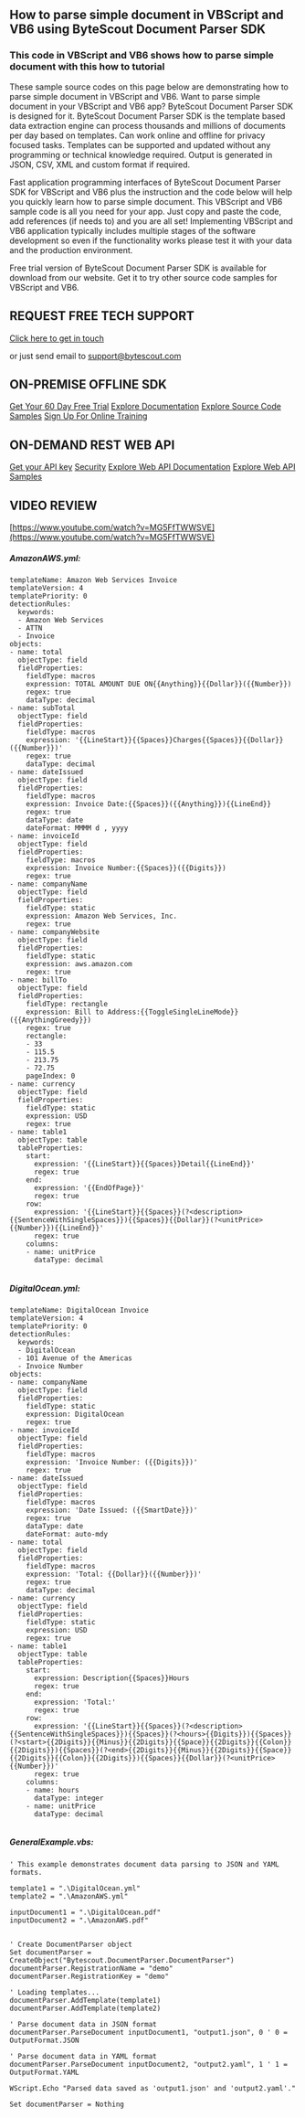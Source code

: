 ## How to parse simple document in VBScript and VB6 using ByteScout Document Parser SDK

### This code in VBScript and VB6 shows how to parse simple document with this how to tutorial

These sample source codes on this page below are demonstrating how to parse simple document in VBScript and VB6. Want to parse simple document in your VBScript and VB6 app? ByteScout Document Parser SDK is designed for it. ByteScout Document Parser SDK is the template based data extraction engine can process thousands and millions of documents per day based on templates. Can work online and offline for privacy focused tasks. Templates can be supported and updated without any programming or technical knowledge required. Output is generated in JSON, CSV, XML and custom format if required.

Fast application programming interfaces of ByteScout Document Parser SDK for VBScript and VB6 plus the instruction and the code below will help you quickly learn how to parse simple document. This VBScript and VB6 sample code is all you need for your app. Just copy and paste the code, add references (if needs to) and you are all set! Implementing VBScript and VB6 application typically includes multiple stages of the software development so even if the functionality works please test it with your data and the production environment.

Free trial version of ByteScout Document Parser SDK is available for download from our website. Get it to try other source code samples for VBScript and VB6.

## REQUEST FREE TECH SUPPORT

[Click here to get in touch](https://bytescout.zendesk.com/hc/en-us/requests/new?subject=ByteScout%20Document%20Parser%20SDK%20Question)

or just send email to [support@bytescout.com](mailto:support@bytescout.com?subject=ByteScout%20Document%20Parser%20SDK%20Question) 

## ON-PREMISE OFFLINE SDK 

[Get Your 60 Day Free Trial](https://bytescout.com/download/web-installer?utm_source=github-readme)
[Explore Documentation](https://bytescout.com/documentation/index.html?utm_source=github-readme)
[Explore Source Code Samples](https://github.com/bytescout/ByteScout-SDK-SourceCode/)
[Sign Up For Online Training](https://academy.bytescout.com/)


## ON-DEMAND REST WEB API

[Get your API key](https://app.pdf.co/signup?utm_source=github-readme)
[Security](https://pdf.co/security)
[Explore Web API Documentation](https://apidocs.pdf.co?utm_source=github-readme)
[Explore Web API Samples](https://github.com/bytescout/ByteScout-SDK-SourceCode/tree/master/PDF.co%20Web%20API)

## VIDEO REVIEW

[https://www.youtube.com/watch?v=MG5FfTWWSVE](https://www.youtube.com/watch?v=MG5FfTWWSVE)




<!-- code block begin -->

##### **AmazonAWS.yml:**
    
```
templateName: Amazon Web Services Invoice
templateVersion: 4
templatePriority: 0
detectionRules:
  keywords:
  - Amazon Web Services
  - ATTN
  - Invoice
objects:
- name: total
  objectType: field
  fieldProperties:
    fieldType: macros
    expression: TOTAL AMOUNT DUE ON{{Anything}}{{Dollar}}({{Number}})
    regex: true
    dataType: decimal
- name: subTotal
  objectType: field
  fieldProperties:
    fieldType: macros
    expression: '{{LineStart}}{{Spaces}}Charges{{Spaces}}{{Dollar}}({{Number}})'
    regex: true
    dataType: decimal
- name: dateIssued
  objectType: field
  fieldProperties:
    fieldType: macros
    expression: Invoice Date:{{Spaces}}({{Anything}}){{LineEnd}}
    regex: true
    dataType: date
    dateFormat: MMMM d , yyyy
- name: invoiceId
  objectType: field
  fieldProperties:
    fieldType: macros
    expression: Invoice Number:{{Spaces}}({{Digits}})
    regex: true
- name: companyName
  objectType: field
  fieldProperties:
    fieldType: static
    expression: Amazon Web Services, Inc.
    regex: true
- name: companyWebsite
  objectType: field
  fieldProperties:
    fieldType: static
    expression: aws.amazon.com
    regex: true
- name: billTo
  objectType: field
  fieldProperties:
    fieldType: rectangle
    expression: Bill to Address:{{ToggleSingleLineMode}}({{AnythingGreedy}})
    regex: true
    rectangle:
    - 33
    - 115.5
    - 213.75
    - 72.75
    pageIndex: 0
- name: currency
  objectType: field
  fieldProperties:
    fieldType: static
    expression: USD
    regex: true
- name: table1
  objectType: table
  tableProperties:
    start:
      expression: '{{LineStart}}{{Spaces}}Detail{{LineEnd}}'
      regex: true
    end:
      expression: '{{EndOfPage}}'
      regex: true
    row:
      expression: '{{LineStart}}{{Spaces}}(?<description>{{SentenceWithSingleSpaces}}){{Spaces}}{{Dollar}}(?<unitPrice>{{Number}}){{LineEnd}}'
      regex: true
    columns:
    - name: unitPrice
      dataType: decimal


```

<!-- code block end -->    

<!-- code block begin -->

##### **DigitalOcean.yml:**
    
```
templateName: DigitalOcean Invoice
templateVersion: 4
templatePriority: 0
detectionRules:
  keywords:
  - DigitalOcean
  - 101 Avenue of the Americas
  - Invoice Number
objects:
- name: companyName
  objectType: field
  fieldProperties:
    fieldType: static
    expression: DigitalOcean
    regex: true
- name: invoiceId
  objectType: field
  fieldProperties:
    fieldType: macros
    expression: 'Invoice Number: ({{Digits}})'
    regex: true
- name: dateIssued
  objectType: field
  fieldProperties:
    fieldType: macros
    expression: 'Date Issued: ({{SmartDate}})'
    regex: true
    dataType: date
    dateFormat: auto-mdy
- name: total
  objectType: field
  fieldProperties:
    fieldType: macros
    expression: 'Total: {{Dollar}}({{Number}})'
    regex: true
    dataType: decimal
- name: currency
  objectType: field
  fieldProperties:
    fieldType: static
    expression: USD
    regex: true
- name: table1
  objectType: table
  tableProperties:
    start:
      expression: Description{{Spaces}}Hours
      regex: true
    end:
      expression: 'Total:'
      regex: true
    row:
      expression: '{{LineStart}}{{Spaces}}(?<description>{{SentenceWithSingleSpaces}}){{Spaces}}(?<hours>{{Digits}}){{Spaces}}(?<start>{{2Digits}}{{Minus}}{{2Digits}}{{Space}}{{2Digits}}{{Colon}}{{2Digits}}){{Spaces}}(?<end>{{2Digits}}{{Minus}}{{2Digits}}{{Space}}{{2Digits}}{{Colon}}{{2Digits}}){{Spaces}}{{Dollar}}(?<unitPrice>{{Number}})'
      regex: true
    columns:
    - name: hours
      dataType: integer
    - name: unitPrice
      dataType: decimal


```

<!-- code block end -->    

<!-- code block begin -->

##### **GeneralExample.vbs:**
    
```
' This example demonstrates document data parsing to JSON and YAML formats.

template1 = ".\DigitalOcean.yml"
template2 = ".\AmazonAWS.yml"

inputDocument1 = ".\DigitalOcean.pdf"
inputDocument2 = ".\AmazonAWS.pdf"


' Create DocumentParser object
Set documentParser = CreateObject("Bytescout.DocumentParser.DocumentParser")
documentParser.RegistrationName = "demo"
documentParser.RegistrationKey = "demo"

' Loading templates...
documentParser.AddTemplate(template1)
documentParser.AddTemplate(template2)

' Parse document data in JSON format
documentParser.ParseDocument inputDocument1, "output1.json", 0 ' 0 = OutputFormat.JSON

' Parse document data in YAML format
documentParser.ParseDocument inputDocument2, "output2.yaml", 1 ' 1 = OutputFormat.YAML

WScript.Echo "Parsed data saved as 'output1.json' and 'output2.yaml'."

Set documentParser = Nothing


```

<!-- code block end -->